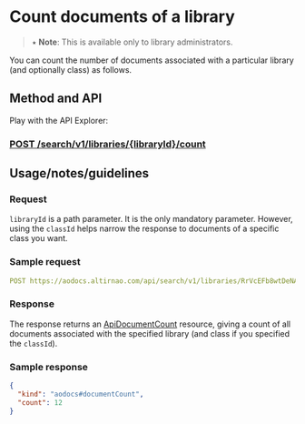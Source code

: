 # Count documents of a library

> ⭑  **Note**: This is available only to library administrators.

You can count the number of documents associated with a particular library (and optionally class) as follows.

## **Method and API**

Play with the API Explorer:

### **[POST /search/v1/libraries/{libraryId}/count](/docs/aodocs-staging.altirnao.com/1/routes/search/v1/libraries/%7BlibraryId%7D/count/post)**

## **Usage/notes/guidelines**

### **Request**

`libraryId` is a path parameter. It is the only mandatory parameter. However, using the ```classId``` helps narrow the response to documents of a specific class you want.

### **Sample request**

```yaml
POST https://aodocs.altirnao.com/api/search/v1/libraries/RrVcEFb8wtDeNAnlmNN/count?classId=RrVcdN280MKJwPyE7sh
```


### **Response**

The response returns an [ApiDocumentCount](/docs/aodocs-staging.altirnao.com/1/types/ApiDocumentCount) resource, giving a count of all documents associated with the specified library (and class if you specified the ```classId```).

### Sample response


```json
{
  "kind": "aodocs#documentCount",
  "count": 12
}
